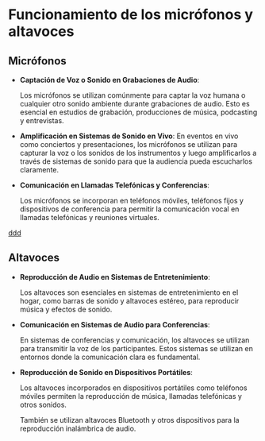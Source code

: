 # Funcionamiento de los micrófonos y altavoces

## Micrófonos

- **Captación de Voz o Sonido en Grabaciones de Audio**:
  
    Los micrófonos se utilizan comúnmente para captar la voz humana o cualquier otro sonido ambiente durante grabaciones de audio.
    Esto es esencial en estudios de grabación, producciones de música, podcasting y entrevistas.

- **Amplificación en Sistemas de Sonido en Vivo**:
    En eventos en vivo como conciertos y presentaciones, los micrófonos se utilizan para capturar la voz o los sonidos de los instrumentos y luego amplificarlos a través de sistemas de sonido para que la audiencia pueda escucharlos claramente.

- **Comunicación en Llamadas Telefónicas y Conferencias**:
  
    Los micrófonos se incorporan en teléfonos móviles, teléfonos fijos y dispositivos de conferencia para permitir la comunicación vocal en llamadas telefónicas y reuniones virtuales.

[ddd](ddd.jpg)

## Altavoces

- **Reproducción de Audio en Sistemas de Entretenimiento**:
  
    Los altavoces son esenciales en sistemas de entretenimiento en el hogar, como barras de sonido y altavoces estéreo, para reproducir música y efectos de sonido.

- **Comunicación en Sistemas de Audio para Conferencias**:
  
    En sistemas de conferencias y comunicación, los altavoces se utilizan para transmitir la voz de los participantes. Estos sistemas se utilizan en entornos donde la comunicación clara es fundamental.

- **Reproducción de Sonido en Dispositivos Portátiles**:

    Los altavoces incorporados en dispositivos portátiles como teléfonos móviles permiten la reproducción de música, llamadas telefónicas y otros sonidos.

    También se utilizan altavoces Bluetooth y otros dispositivos para la reproducción inalámbrica de audio.
